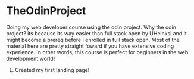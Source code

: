 # TheOdinProject
Doing my web developer course using the odin project. Why the odin project? its because its way easier than full stack open by
UHelnksi and it might become a prereq before I enrolled in full stack open. Most of the material here are pretty straight foward if 
you have extensive coding experience. In other words, this course is perfect for beginners in the web development world!

1. Created my first landing page!
